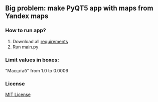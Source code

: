 ## Big problem: make PyQT5 app with maps from Yandex maps

### How to run app?

1. Download all [requirements](https://github.com/SUPERustam/PyQT5Map/blob/master/data/requirements.txt)
2. Run [main.py](https://github.com/SUPERustam/PyQT5Map/blob/master/main.py)

### Limit values in boxes:
"Масштаб" from 1.0 to 0.0006

### License

[MIT License](https://github.com/SUPERustam/PyQT5Map/blob/master/LICENSE)
